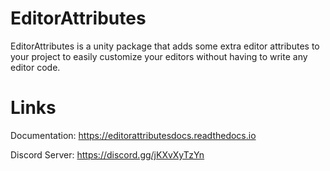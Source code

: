 # EditorAttributes
EditorAttributes is a unity package that adds some extra editor attributes to your project to easily customize your editors without having to write any editor code.

# Links
Documentation: https://editorattributesdocs.readthedocs.io

Discord Server: https://discord.gg/jKXvXyTzYn
